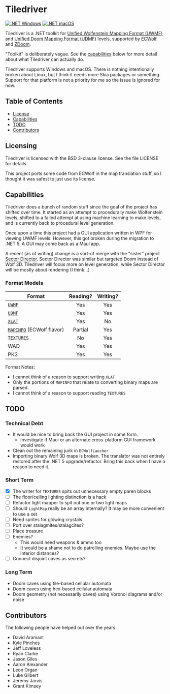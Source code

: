 # Tiledriver

[![.NET Windows](https://github.com/davidaramant/tiledriver/actions/workflows/dotnet-windows.yml/badge.svg)](https://github.com/davidaramant/tiledriver/actions/workflows/dotnet-windows.yml)
[![.NET macOS](https://github.com/davidaramant/tiledriver/actions/workflows/dotnet-macos.yml/badge.svg)](https://github.com/davidaramant/tiledriver/actions/workflows/dotnet-macos.yml)

Tiledriver is a .NET toolkit for [Unified Wolfenstein Mapping Format (UWMF)](https://maniacsvault.net/ecwolf/wiki/Universal_Wolfenstein_Map_Format) and [Unified Doom Mapping Format (UDMF)](https://doomwiki.org/wiki/UDMF) levels, supported by [ECWolf](http://maniacsvault.net/ecwolf/) and [ZDoom](https://zdoom.org).

"Toolkit" is deliberately vague. See the [capabilities](#capabilities) below for more detail about what Tiledriver can actually do.

Tiledriver supports Windows and macOS. There is nothing intentionally broken about Linux, but I think it needs more Skia packages or something. Support for that platform is not a priority for me so the issue is ignored for now.

## Table of Contents

* [License](#licensing)
* [Capabilities](#capabilities)
* [TODO](#todo)
* [Contributors](#contributors)

## Licensing

Tiledriver is licensed with the BSD 3-clause license.  See the file LICENSE for details.

This project ports some code from ECWolf in the map translation stuff, so I thought it was safest to just use its license.

## Capabilities

Tiledriver does a bunch of random stuff since the goal of the project has shifted over time. It started as an attempt to procedurally make Wolfenstein levels, shifted to a failed attempt at using machine learning to make levels, and is currently back to procedural level generation.

Once upon a time this project had a GUI application written in WPF for viewing UWMF levels. However, this got broken during the migration to .NET 5. A GUI may come back as a Maui app.

A recent (as of writing) change is a sort-of merge with the "sister" project [Sector Director](https://github.com/davidaramant/sector-director). Sector Director was similar but targeted Doom instead of Wolf 3D. Tiledriver will focus more on level generation, while Sector Director will be mostly about rendering (I think...)

### Format Models

|Format|Reading?|Writing?|
|---|:---:|:---:|
|[`UWMF`](https://maniacsvault.net/ecwolf/wiki/Universal_Wolfenstein_Map_Format)|Yes|Yes|
|[`UDMF`](https://doomwiki.org/wiki/UDMF)|Yes|Yes|
|[`XLAT`](https://maniacsvault.net/ecwolf/wiki/Map_translator)|Yes|No|
|[`MAPINFO`](https://maniacsvault.net/ecwolf/wiki/MAPINFO) (ECWolf flavor)|Partial|Yes|
|[`TEXTURES`](https://maniacsvault.net/ecwolf/wiki/TEXTURES)|No|Yes|
|WAD|Yes|Yes|
|PK3|Yes|Yes|

Format Notes:

* I cannot think of a reason to support writing `XLAT`
* Only the portions of `MAPINFO` that relate to converting binary maps are parsed.
* I cannot think of a reason to support reading `TEXTURES`

## TODO

### Technical Debt

- It would be nice to bring back the GUI project in some form.
  - Investigate if Maui or an alternate cross-platform GUI framework would work
- Clean out the remaining junk in `ECWolfLaucher`
- Importing binary Wolf 3D maps is broken. The translator was not entirely restored after the .NET 5 upgrade/refactor. Bring this back when I have a reason to need it.

### Short Term

- [x] The writer for `TEXTURES` spits out unnecessary empty paren blocks
- [ ] The floor/ceiling lighting distinction is a hack
- [ ] Refactor light mapper to spit out one or two light maps
- [ ] Should `LightMap` really be an array internally? It may be more convenient to use a set
- [ ] Need sprites for glowing crystals
- [ ] Port over stalagmites/stalagcites?
- [ ] Place treasure
- [ ] Enemies? 
  - This would need weapons & ammo too
  - It would be a shame not to do patrolling enemies. Maybe use the interior distances? 
- [ ] Connect disjoint caves as secrets?  

### Long Term

- Doom caves using tile-based cellular automata
- Doom caves using hex-based cellular automata
- Doom geometry (not necessarily caves) using Voronoi diagrams and/or noise

## Contributors

The following people have helped out over the years:

* David Aramant
* Kyle Pinches
* Jeff Loveless
* Ryan Clarke
* Jason Giles
* Aaron Alexander
* Leon Organ
* Luke Gilbert
* Jeremy Jarvis
* Grant Kimsey

